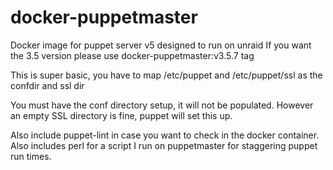 # docker-puppetmaster
Docker image for puppet server v5 designed to run on unraid
If you want the 3.5 version please use docker-puppetmaster:v3.5.7 tag

This is super basic, you have to map /etc/puppet and /etc/puppet/ssl as the confdir and ssl dir

You must have the conf directory setup, it will not be populated.
However an empty SSL directory is fine, puppet will set this up.

Also include puppet-lint in case you want to check in the docker container.
Also includes perl for a script I run on puppetmaster for staggering puppet run times.
